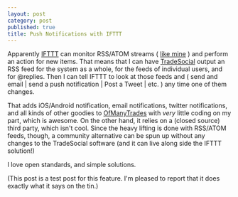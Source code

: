 ```yaml
---
layout: post
category: post
published: true
title: Push Notifications with IFTTT
---
```

Apparently [IFTTT](https://ifttt.com/discover) can monitor RSS/ATOM streams ( [like mine](http://ajroach42.github.io/feed.xml) ) and perform an action for new items. That means that I can have [TradeSocial](http://ajroach42.github.io/tech-meets-diy-punk/) output an RSS feed for the system as a whole, for the feeds of individual users, and for @replies. Then I can tell IFTTT to look at those feeds and ( send and email | send a push notification | Post a Tweet | etc. ) any time one of them changes. 

That adds iOS/Android notification, email notifications, twitter notifications, and all kinds of other goodies to [OfManyTrades](http://ofmanytrades.com) with *very* little coding on my part, which is awesome. On the other hand, it relies on a (closed source) third party, which isn't cool. Since the heavy lifting is done with RSS/ATOM feeds, though, a community alternative can be spun up without any changes to the TradeSocial software (and it can live along side the IFTTT solution!) 

I love open standards, and simple solutions. 

(This post is a test post for this feature. I'm pleased to report that it does exactly what it says on the tin.)
